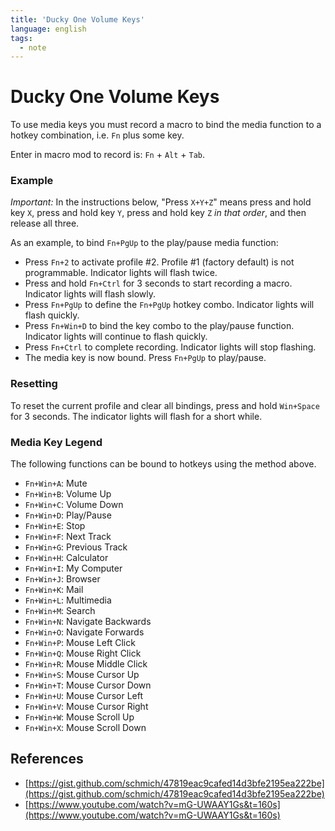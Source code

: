 ```yaml
---
title: 'Ducky One Volume Keys'
language: english
tags:
  - note
---
```


# Ducky One Volume Keys

To use media keys you must record a macro to bind the media function to a hotkey combination, i.e. `Fn` plus some key.

Enter in macro mod to record is: `Fn` + `Alt` + `Tab`.

### Example

_Important:_ In the instructions below, "Press `X+Y+Z`" means press and hold key `X`, press and hold key `Y`, press and hold key `Z` _in that order_, and then release all three.

As an example, to bind `Fn+PgUp` to the play/pause media function:

- Press `Fn+2` to activate profile #2. Profile #1 (factory default) is not programmable. Indicator lights will flash twice.
- Press and hold `Fn+Ctrl` for 3 seconds to start recording a macro. Indicator lights will flash slowly.
- Press `Fn+PgUp` to define the `Fn+PgUp` hotkey combo. Indicator lights will flash quickly.
- Press `Fn+Win+D` to bind the key combo to the play/pause function. Indicator lights will continue to flash quickly.
- Press `Fn+Ctrl` to complete recording. Indicator lights will stop flashing.
- The media key is now bound. Press `Fn+PgUp` to play/pause.

### Resetting

To reset the current profile and clear all bindings, press and hold `Win+Space` for 3 seconds. The indicator lights will flash for a short while.

### Media Key Legend

The following functions can be bound to hotkeys using the method above.

- `Fn+Win+A`: Mute
- `Fn+Win+B`: Volume Up
- `Fn+Win+C`: Volume Down
- `Fn+Win+D`: Play/Pause
- `Fn+Win+E`: Stop
- `Fn+Win+F`: Next Track
- `Fn+Win+G`: Previous Track
- `Fn+Win+H`: Calculator
- `Fn+Win+I`: My Computer
- `Fn+Win+J`: Browser
- `Fn+Win+K`: Mail
- `Fn+Win+L`: Multimedia
- `Fn+Win+M`: Search
- `Fn+Win+N`: Navigate Backwards
- `Fn+Win+O`: Navigate Forwards
- `Fn+Win+P`: Mouse Left Click
- `Fn+Win+Q`: Mouse Right Click
- `Fn+Win+R`: Mouse Middle Click
- `Fn+Win+S`: Mouse Cursor Up
- `Fn+Win+T`: Mouse Cursor Down
- `Fn+Win+U`: Mouse Cursor Left
- `Fn+Win+V`: Mouse Cursor Right
- `Fn+Win+W`: Mouse Scroll Up
- `Fn+Win+X`: Mouse Scroll Down

## References

- [https://gist.github.com/schmich/47819eac9cafed14d3bfe2195ea222be](https://gist.github.com/schmich/47819eac9cafed14d3bfe2195ea222be)
- [https://www.youtube.com/watch?v=mG-UWAAY1Gs&t=160s](https://www.youtube.com/watch?v=mG-UWAAY1Gs&t=160s)
